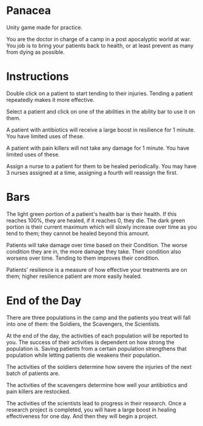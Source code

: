# Panacea
Unity game made for practice.

You are the doctor in charge of a camp in a post apocalyptic world at war. You job is to bring your patients back to health, or at least prevent as many from dying as possible.

# Instructions
Double click on a patient to start tending to their injuries. Tending a patient repeatedly makes it more effective.

Select a patient and click on one of the abilities in the ability bar to use it on them.

A patient with antibiotics will receive a large boost in resilience for 1 minute. You have limited uses of these.

A patient with pain killers will not take any damage for 1 minute. You have limited uses of these.

Assign a nurse to a patient for them to be healed periodically. You may have 3 nurses assigned at a time, assigning a fourth will reassign the first.

# Bars
The light green portion of a patient's health bar is their health. If this reaches 100%, they are healed, if it reaches 0, they die. The dark green portion is their current maximum which will slowly increase over time as you tend to them; they cannot be healed beyond this amount.

Patients will take damage over time based on their Condition. The worse condition they are in, the more damage they take. Their condition also worsens over time. Tending to them improves their condition.

Patients' resilience is a measure of how effective your treatments are on them; higher resilience patient are more easily healed.

# End of the Day
There are three populations in the camp and the patients you treat will fall into one of them: the Soldiers, the Scavengers, the Scientists.

At the end of the day, the activities of each population will be reported to you. The success of their activities is dependent on how strong the population is. Saving patients from a certain population strengthens that population while letting patients die weakens their population.

The activities of the soldiers determine how severe the injuries of the next batch of patients are.

The activities of the scavengers determine how well your antibiotics and pain killers are restocked.

The activities of the scientists lead to progress in their research. Once a research project is completed, you will have a large boost in healing effectiveness for one day. And then they will begin a project.
